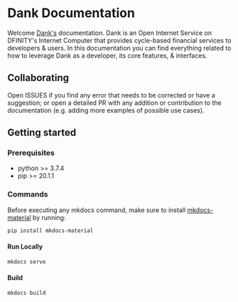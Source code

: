 # Dank Documentation

Welcome [Dank's](https://dank.ooo/) documentation. Dank is an Open Internet Service on DFINITY's Internet Computer that provides cycle-based financial services to developers & users. In this documentation you can find everything related to how to leverage Dank as a developer, its core features, & interfaces.

## Collaborating

Open ISSUES if you find any error that needs to be corrected or have a suggestion; or open a detailed PR with any addition or contribution to the documentation (e.g. adding more examples of possible use cases).

## Getting started

### Prerequisites
- python >= 3.7.4
- pip >= 20.1.1

### Commands

Before executing any mkdocs command, make sure to install [mkdocs-material](https://github.com/squidfunk/mkdocs-material) by running:

```sh
pip install mkdocs-material
```

#### Run Locally
```sh
mkdocs serve
```

#### Build
```sh
mkdocs build
```
